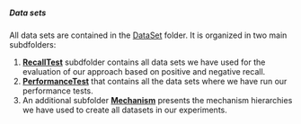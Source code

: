 ##### Data sets

All data sets are contained in the [DataSet](https://github.com/SESARLab/tsc-matching/tree/master/DataSet) folder. It is organized in two main subdfolders:

 1. **[RecallTest](https://github.com/SESARLab/tsc-matching/tree/master/DataSet/RecallTest)** subdfolder contains all data sets we have used for the evaluation of our approach based on positive and negative recall.
 2. **[PerformanceTest](https://github.com/SESARLab/tsc-matching/tree/master/DataSet/performanceTest)** that contains all the data sets where we have run our performance tests.
 3. An additional subfolder **[Mechanism](https://github.com/SESARLab/tsc-matching/tree/master/DataSet/mechanism)** presents the mechanism hierarchies we have used to create all datasets in our experiments.
